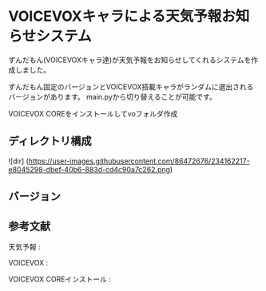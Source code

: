 # VOICEVOXキャラによる天気予報お知らせシステム

ずんだもん(VOICEVOXキャラ達)が天気予報をお知らせしてくれるシステムを作成しました。

ずんだもん固定のバージョンとVOICEVOX搭載キャラがランダムに選出されるバージョンがあります。
main.pyから切り替えることが可能です。

VOICEVOX COREをインストールしてvoフォルダ作成

## ディレクトリ構成
![dir]
(https://user-images.githubusercontent.com/86472676/234162217-e8045298-dbef-40b6-883d-cd4c90a7c262.png)

## バージョン


## 参考文献

天気予報 : 

VOICEVOX : 

VOICEVOX COREインストール : 